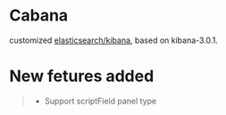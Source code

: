 # Cabana

customized [elasticsearch/kibana](https://github.com/elasticsearch/kibana), based on kibana-3.0.1.


# New fetures added

> - Support scriptField panel type


